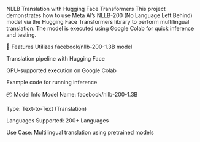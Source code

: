 NLLB Translation with Hugging Face Transformers
This project demonstrates how to use Meta AI’s NLLB-200 (No Language Left Behind) model via the Hugging Face Transformers library to perform multilingual translation. The model is executed using Google Colab for quick inference and testing.

🚀 Features
Utilizes facebook/nllb-200-1.3B model

Translation pipeline with Hugging Face

GPU-supported execution on Google Colab

Example code for running inference

📦 Model Info
Model Name: facebook/nllb-200-1.3B

Type: Text-to-Text (Translation)

Languages Supported: 200+ Languages

Use Case: Multilingual translation using pretrained models
